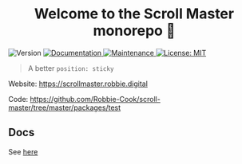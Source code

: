 <h1 align="center">Welcome to the Scroll Master monorepo 👋</h1>
<p>
  <img alt="Version" src="https://img.shields.io/badge/version-0.0.0-blue.svg?cacheSeconds=2592000" />
  <a href="https://github.com/Robbie-Cook/scroll-master#readme" target="_blank">
    <img alt="Documentation" src="https://img.shields.io/badge/documentation-yes-brightgreen.svg" />
  </a>
  <a href="https://github.com/Robbie-Cook/scroll-master/graphs/commit-activity" target="_blank">
    <img alt="Maintenance" src="https://img.shields.io/badge/Maintained%3F-yes-green.svg" />
  </a>
  <a href="https://github.com/Robbie-Cook/scroll-master/blob/master/LICENSE" target="_blank">
    <img alt="License: MIT" src="https://img.shields.io/github/license/Robbie-Cook/Scroll Master Monorepo" />
  </a>
</p>

> A better `position: sticky`

Website: https://scrollmaster.robbie.digital

Code: https://github.com/Robbie-Cook/scroll-master/tree/master/packages/test

## Docs

See [here](/packages/scroll-master/README.md)
